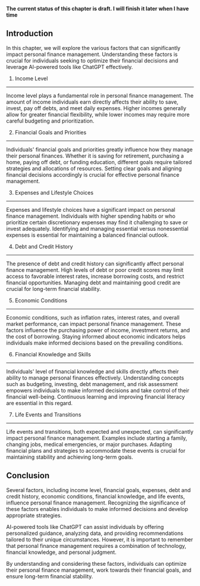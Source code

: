 **The current status of this chapter is draft. I will finish it later when I have time**

Introduction
------------

In this chapter, we will explore the various factors that can significantly impact personal finance management. Understanding these factors is crucial for individuals seeking to optimize their financial decisions and leverage AI-powered tools like ChatGPT effectively.

1. Income Level
---------------

Income level plays a fundamental role in personal finance management. The amount of income individuals earn directly affects their ability to save, invest, pay off debts, and meet daily expenses. Higher incomes generally allow for greater financial flexibility, while lower incomes may require more careful budgeting and prioritization.

2. Financial Goals and Priorities
---------------------------------

Individuals' financial goals and priorities greatly influence how they manage their personal finances. Whether it is saving for retirement, purchasing a home, paying off debt, or funding education, different goals require tailored strategies and allocations of resources. Setting clear goals and aligning financial decisions accordingly is crucial for effective personal finance management.

3. Expenses and Lifestyle Choices
---------------------------------

Expenses and lifestyle choices have a significant impact on personal finance management. Individuals with higher spending habits or who prioritize certain discretionary expenses may find it challenging to save or invest adequately. Identifying and managing essential versus nonessential expenses is essential for maintaining a balanced financial outlook.

4. Debt and Credit History
--------------------------

The presence of debt and credit history can significantly affect personal finance management. High levels of debt or poor credit scores may limit access to favorable interest rates, increase borrowing costs, and restrict financial opportunities. Managing debt and maintaining good credit are crucial for long-term financial stability.

5. Economic Conditions
----------------------

Economic conditions, such as inflation rates, interest rates, and overall market performance, can impact personal finance management. These factors influence the purchasing power of income, investment returns, and the cost of borrowing. Staying informed about economic indicators helps individuals make informed decisions based on the prevailing conditions.

6. Financial Knowledge and Skills
---------------------------------

Individuals' level of financial knowledge and skills directly affects their ability to manage personal finances effectively. Understanding concepts such as budgeting, investing, debt management, and risk assessment empowers individuals to make informed decisions and take control of their financial well-being. Continuous learning and improving financial literacy are essential in this regard.

7. Life Events and Transitions
------------------------------

Life events and transitions, both expected and unexpected, can significantly impact personal finance management. Examples include starting a family, changing jobs, medical emergencies, or major purchases. Adapting financial plans and strategies to accommodate these events is crucial for maintaining stability and achieving long-term goals.

Conclusion
----------

Several factors, including income level, financial goals, expenses, debt and credit history, economic conditions, financial knowledge, and life events, influence personal finance management. Recognizing the significance of these factors enables individuals to make informed decisions and develop appropriate strategies.

AI-powered tools like ChatGPT can assist individuals by offering personalized guidance, analyzing data, and providing recommendations tailored to their unique circumstances. However, it is important to remember that personal finance management requires a combination of technology, financial knowledge, and personal judgment.

By understanding and considering these factors, individuals can optimize their personal finance management, work towards their financial goals, and ensure long-term financial stability.
